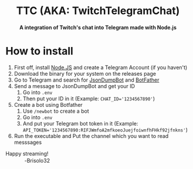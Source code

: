 <h1 align='center'>TTC (AKA: TwitchTelegramChat)</h1>
<h4 align='center'>A integration of Twitch's chat into Telegram made with Node.js</h4>

<h1 align='left'>How to install</h1>

1. First off, install [Node.JS](nodejs.org/en) and create a Telegram Account (if you haven't)
2. Download the binary for your system on the releases page
3. Go to Telegram and search for [JsonDumpBot](https://t.me/jsondumpbot) and [BotFather](https://t.me/botfather)
4. Send a message to JsonDumpBot and get your ID
    1. Go into `.env` 
    2. Then put your ID in it (Example: `CHAT_ID='1234567890'`)
6. Create a bot using Botfather
    1. Use `/newbot` to create a bot 
    2. Go into `.env`
    3. And put your Telegram bot token in it (Example: `API_TOKEN='1234567890:RIFJWmfoA2mfkoeoJuejfoiwnfhFHkf92jfnkns'`)
9. Run the executable and Put the channel which you want to read messsages

Happy streaming!
<br>ㅤㅤㅤㅤ-Brisolo32
